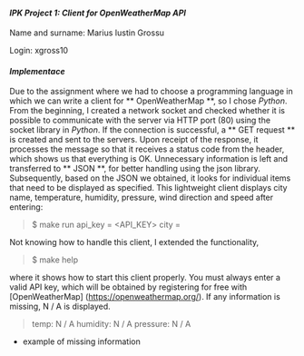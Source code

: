 #### _IPK Project 1: Client for OpenWeatherMap API_

Name and surname: Marius Iustin Grossu

Login: xgross10

#### _Implementace_
Due to the assignment where we had to choose a programming language in which we can write a client for ** OpenWeatherMap **, so I chose _Python_. From the beginning, I created a network socket and checked whether it is possible to communicate with the server via HTTP port (80) using the socket library in _Python_. If the connection is successful, a ** GET request ** is created and sent to the servers. Upon receipt of the response, it processes the message so that it receives a status code from the header, which shows us that everything is OK. Unnecessary information is left and transferred to ** JSON **, for better handling using the json library. Subsequently, based on the JSON we obtained, it looks for individual items that need to be displayed as specified. This lightweight client displays city name, temperature, humidity, pressure, wind direction and speed after entering:
> $ make run api_key = <API_KEY> city = <CITY>

Not knowing how to handle this client, I extended the functionality,
> $ make help

where it shows how to start this client properly.
You must always enter a valid API key, which will be obtained by registering for free with [OpenWeatherMap] (https://openweathermap.org/).
If any information is missing, N / A is displayed.
> temp: N / A
humidity: N / A
 pressure: N / A

* example of missing information
